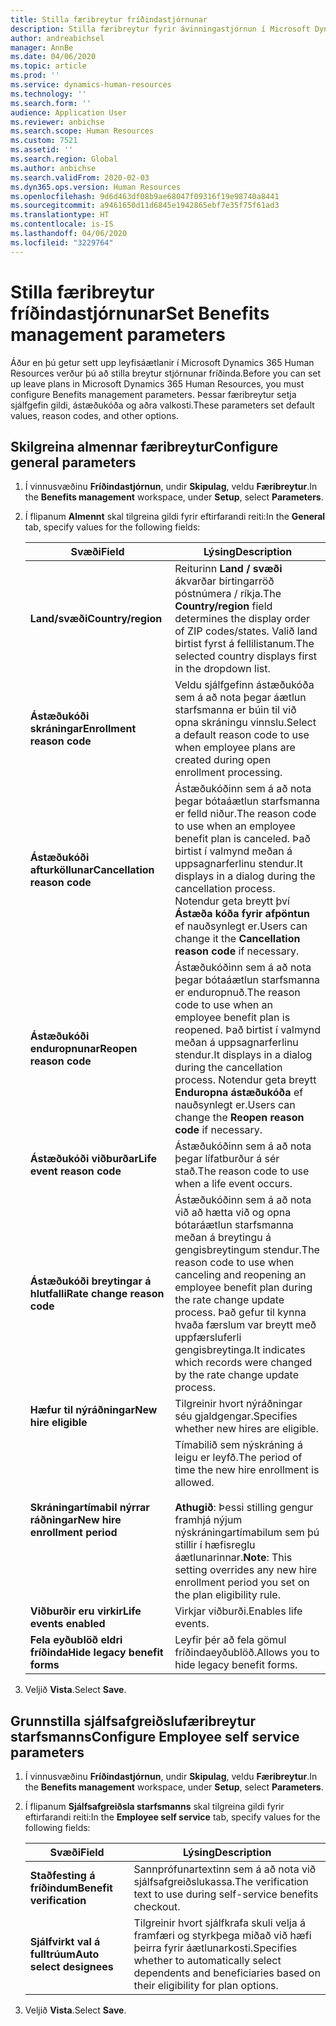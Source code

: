 ```yaml
---
title: Stilla færibreytur fríðindastjórnunar
description: Stilla færibreytur fyrir ávinningastjórnun í Microsoft Dynamics 365 Human Resources.
author: andreabichsel
manager: AnnBe
ms.date: 04/06/2020
ms.topic: article
ms.prod: ''
ms.service: dynamics-human-resources
ms.technology: ''
ms.search.form: ''
audience: Application User
ms.reviewer: anbichse
ms.search.scope: Human Resources
ms.custom: 7521
ms.assetid: ''
ms.search.region: Global
ms.author: anbichse
ms.search.validFrom: 2020-02-03
ms.dyn365.ops.version: Human Resources
ms.openlocfilehash: 9d6d463df08b9ae68047f09316f19e98740a8441
ms.sourcegitcommit: a9461650d11d6845e1942865ebf7e35f75f61ad3
ms.translationtype: HT
ms.contentlocale: is-IS
ms.lasthandoff: 04/06/2020
ms.locfileid: "3229764"
---
```

# <a name="set-benefits-management-parameters"></a><span data-ttu-id="b44d7-103">Stilla færibreytur fríðindastjórnunar</span><span class="sxs-lookup"><span data-stu-id="b44d7-103">Set Benefits management parameters</span></span>

<span data-ttu-id="b44d7-104">Áður en þú getur sett upp leyfisáætlanir í Microsoft Dynamics 365 Human Resources verður þú að stilla breytur stjórnunar fríðinda.</span><span class="sxs-lookup"><span data-stu-id="b44d7-104">Before you can set up leave plans in Microsoft Dynamics 365 Human Resources, you must configure Benefits management parameters.</span></span> <span data-ttu-id="b44d7-105">Þessar færibreytur setja sjálfgefin gildi, ástæðukóða og aðra valkosti.</span><span class="sxs-lookup"><span data-stu-id="b44d7-105">These parameters set default values, reason codes, and other options.</span></span>

## <a name="configure-general-parameters"></a><span data-ttu-id="b44d7-106">Skilgreina almennar færibreytur</span><span class="sxs-lookup"><span data-stu-id="b44d7-106">Configure general parameters</span></span>

1. <span data-ttu-id="b44d7-107">Í vinnusvæðinu **Fríðindastjórnun**, undir **Skipulag**, veldu **Færibreytur**.</span><span class="sxs-lookup"><span data-stu-id="b44d7-107">In the **Benefits management** workspace, under **Setup**, select **Parameters**.</span></span>

2. <span data-ttu-id="b44d7-108">Í flipanum **Almennt** skal tilgreina gildi fyrir eftirfarandi reiti:</span><span class="sxs-lookup"><span data-stu-id="b44d7-108">In the **General** tab, specify values for the following fields:</span></span>

   | <span data-ttu-id="b44d7-109">Svæði</span><span class="sxs-lookup"><span data-stu-id="b44d7-109">Field</span></span> | <span data-ttu-id="b44d7-110">Lýsing</span><span class="sxs-lookup"><span data-stu-id="b44d7-110">Description</span></span> |
   | --- | --- |
   | <span data-ttu-id="b44d7-111">**Land/svæði**</span><span class="sxs-lookup"><span data-stu-id="b44d7-111">**Country/region**</span></span> | <span data-ttu-id="b44d7-112">Reiturinn **Land / svæði** ákvarðar birtingarröð póstnúmera / ríkja.</span><span class="sxs-lookup"><span data-stu-id="b44d7-112">The **Country/region** field determines the display order of ZIP codes/states.</span></span> <span data-ttu-id="b44d7-113">Valið land birtist fyrst á fellilistanum.</span><span class="sxs-lookup"><span data-stu-id="b44d7-113">The selected country displays first in the dropdown list.</span></span> |
   | <span data-ttu-id="b44d7-114">**Ástæðukóði skráningar**</span><span class="sxs-lookup"><span data-stu-id="b44d7-114">**Enrollment reason code**</span></span> | <span data-ttu-id="b44d7-115">Veldu sjálfgefinn ástæðukóða sem á að nota þegar áætlun starfsmanna er búin til við opna skráningu vinnslu.</span><span class="sxs-lookup"><span data-stu-id="b44d7-115">Select a default reason code to use when employee plans are created during open enrollment processing.</span></span> |
   | <span data-ttu-id="b44d7-116">**Ástæðukóði afturköllunar**</span><span class="sxs-lookup"><span data-stu-id="b44d7-116">**Cancellation reason code**</span></span> | <span data-ttu-id="b44d7-117">Ástæðukóðinn sem á að nota þegar bótaáætlun starfsmanna er felld niður.</span><span class="sxs-lookup"><span data-stu-id="b44d7-117">The reason code to use when an employee benefit plan is canceled.</span></span> <span data-ttu-id="b44d7-118">Það birtist í valmynd meðan á uppsagnarferlinu stendur.</span><span class="sxs-lookup"><span data-stu-id="b44d7-118">It displays in a dialog during the cancellation process.</span></span> <span data-ttu-id="b44d7-119">Notendur geta breytt því **Ástæða kóða fyrir afpöntun** ef nauðsynlegt er.</span><span class="sxs-lookup"><span data-stu-id="b44d7-119">Users can change it the **Cancellation reason code** if necessary.</span></span> |
   | <span data-ttu-id="b44d7-120">**Ástæðukóði enduropnunar**</span><span class="sxs-lookup"><span data-stu-id="b44d7-120">**Reopen reason code**</span></span> | <span data-ttu-id="b44d7-121">Ástæðukóðinn sem á að nota þegar bótaáætlun starfsmanna er enduropnuð.</span><span class="sxs-lookup"><span data-stu-id="b44d7-121">The reason code to use when an employee benefit plan is reopened.</span></span> <span data-ttu-id="b44d7-122">Það birtist í valmynd meðan á uppsagnarferlinu stendur.</span><span class="sxs-lookup"><span data-stu-id="b44d7-122">It displays in a dialog during the cancellation process.</span></span> <span data-ttu-id="b44d7-123">Notendur geta breytt **Enduropna ástæðukóða** ef nauðsynlegt er.</span><span class="sxs-lookup"><span data-stu-id="b44d7-123">Users can change the **Reopen reason code** if necessary.</span></span> | 
   | <span data-ttu-id="b44d7-124">**Ástæðukóði viðburðar**</span><span class="sxs-lookup"><span data-stu-id="b44d7-124">**Life event reason code**</span></span> | <span data-ttu-id="b44d7-125">Ástæðukóðinn sem á að nota þegar lífatburður á sér stað.</span><span class="sxs-lookup"><span data-stu-id="b44d7-125">The reason code to use when a life event occurs.</span></span> |
   | <span data-ttu-id="b44d7-126">**Ástæðukóði breytingar á hlutfalli**</span><span class="sxs-lookup"><span data-stu-id="b44d7-126">**Rate change reason code**</span></span> | <span data-ttu-id="b44d7-127">Ástæðukóðinn sem á að nota við að hætta við og opna bótaráætlun starfsmanna meðan á breytingu á gengisbreytingum stendur.</span><span class="sxs-lookup"><span data-stu-id="b44d7-127">The reason code to use when canceling and reopening an employee benefit plan during the rate change update process.</span></span> <span data-ttu-id="b44d7-128">Það gefur til kynna hvaða færslum var breytt með uppfærsluferli gengisbreytinga.</span><span class="sxs-lookup"><span data-stu-id="b44d7-128">It indicates which records were changed by the rate change update process.</span></span> |
   | <span data-ttu-id="b44d7-129">**Hæfur til nýráðningar**</span><span class="sxs-lookup"><span data-stu-id="b44d7-129">**New hire eligible**</span></span> | <span data-ttu-id="b44d7-130">Tilgreinir hvort nýráðningar séu gjaldgengar.</span><span class="sxs-lookup"><span data-stu-id="b44d7-130">Specifies whether new hires are eligible.</span></span> |
   | <span data-ttu-id="b44d7-131">**Skráningartímabil nýrrar ráðningar**</span><span class="sxs-lookup"><span data-stu-id="b44d7-131">**New hire enrollment period**</span></span> | <span data-ttu-id="b44d7-132">Tímabilið sem nýskráning á leigu er leyfð.</span><span class="sxs-lookup"><span data-stu-id="b44d7-132">The period of time the new hire enrollment is allowed.</span></span></br></br><span data-ttu-id="b44d7-133">**Athugið**: Þessi stilling gengur framhjá nýjum nýskráningartímabilum sem þú stillir í hæfisreglu áætlunarinnar.</span><span class="sxs-lookup"><span data-stu-id="b44d7-133">**Note**: This setting overrides any new hire enrollment period you set on the plan eligibility rule.</span></span> | 
   | <span data-ttu-id="b44d7-134">**Viðburðir eru virkir**</span><span class="sxs-lookup"><span data-stu-id="b44d7-134">**Life events enabled**</span></span> | <span data-ttu-id="b44d7-135">Virkjar viðburði.</span><span class="sxs-lookup"><span data-stu-id="b44d7-135">Enables life events.</span></span> |
   | <span data-ttu-id="b44d7-136">**Fela eyðublöð eldri fríðinda**</span><span class="sxs-lookup"><span data-stu-id="b44d7-136">**Hide legacy benefit forms**</span></span> | <span data-ttu-id="b44d7-137">Leyfir þér að fela gömul fríðindaeyðublöð.</span><span class="sxs-lookup"><span data-stu-id="b44d7-137">Allows you to hide legacy benefit forms.</span></span> |

3. <span data-ttu-id="b44d7-138">Veljið **Vista**.</span><span class="sxs-lookup"><span data-stu-id="b44d7-138">Select **Save**.</span></span>

## <a name="configure-employee-self-service-parameters"></a><span data-ttu-id="b44d7-139">Grunnstilla sjálfsafgreiðslufæribreytur starfsmanns</span><span class="sxs-lookup"><span data-stu-id="b44d7-139">Configure Employee self service parameters</span></span>

1. <span data-ttu-id="b44d7-140">Í vinnusvæðinu **Fríðindastjórnun**, undir **Skipulag**, veldu **Færibreytur**.</span><span class="sxs-lookup"><span data-stu-id="b44d7-140">In the **Benefits management** workspace, under **Setup**, select **Parameters**.</span></span>

2. <span data-ttu-id="b44d7-141">Í flipanum **Sjálfsafgreiðsla starfsmanns** skal tilgreina gildi fyrir eftirfarandi reiti:</span><span class="sxs-lookup"><span data-stu-id="b44d7-141">In the **Employee self service** tab, specify values for the following fields:</span></span>

   | <span data-ttu-id="b44d7-142">Svæði</span><span class="sxs-lookup"><span data-stu-id="b44d7-142">Field</span></span> | <span data-ttu-id="b44d7-143">Lýsing</span><span class="sxs-lookup"><span data-stu-id="b44d7-143">Description</span></span> |
   | --- | --- |
   | <span data-ttu-id="b44d7-144">**Staðfesting á fríðindum**</span><span class="sxs-lookup"><span data-stu-id="b44d7-144">**Benefit verification**</span></span> | <span data-ttu-id="b44d7-145">Sannprófunartextinn sem á að nota við sjálfsafgreiðslukassa.</span><span class="sxs-lookup"><span data-stu-id="b44d7-145">The verification text to use during self-service benefits checkout.</span></span> |
   | <span data-ttu-id="b44d7-146">**Sjálfvirkt val á fulltrúum**</span><span class="sxs-lookup"><span data-stu-id="b44d7-146">**Auto select designees**</span></span> | <span data-ttu-id="b44d7-147">Tilgreinir hvort sjálfkrafa skuli velja á framfæri og styrkþega miðað við hæfi þeirra fyrir áætlunarkosti.</span><span class="sxs-lookup"><span data-stu-id="b44d7-147">Specifies whether to automatically select dependents and beneficiaries based on their eligibility for plan options.</span></span> |

3. <span data-ttu-id="b44d7-148">Veljið **Vista**.</span><span class="sxs-lookup"><span data-stu-id="b44d7-148">Select **Save**.</span></span>
